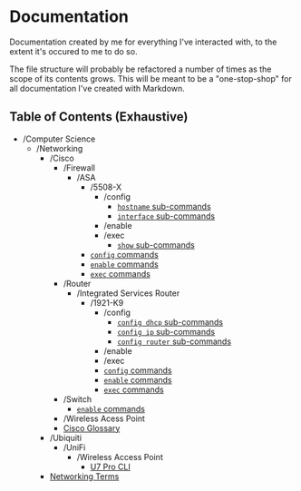 # Documentation

Documentation created by me for everything I've interacted with,
to the extent it's occured to me to do so.

The file structure will probably be refactored a number of times as
the scope of its contents grows. This will be meant to be a "one-stop-shop"
for all documentation I've created with Markdown.

## Table of Contents (Exhaustive)

- /Computer Science
    - /Networking
        - /Cisco
            - /Firewall
                - /ASA
                    - /5508-X
                        - /config
                            - [`hostname` sub-commands](/Computer%20Science/Networking/Cisco/Firewall/ASA/5508-X/config/hostname.md)
                            - [`interface` sub-commands](/Computer%20Science/Networking/Cisco/Firewall/ASA/5508-X/config/interface.md)
                        - /enable
                        - /exec
                            - [`show` sub-commands](/Computer%20Science/Networking/Cisco/Firewall/ASA/5508-X/exec/show.md)
                    - [`config` commands](/Computer%20Science/Networking/Cisco/Firewall/ASA/5508-X/config.md)
                    - [`enable` commands](/Computer%20Science/Networking/Cisco/Firewall/ASA/5508-X/enable.md)
                    - [`exec` commands](/Computer%20Science/Networking/Cisco/Firewall/ASA/5508-X/exec.md)
            - /Router
                - /Integrated Services Router
                    - /1921-K9
                        - /config
                            - [`config dhcp` sub-commands](/Computer%20Science/Networking/Cisco/Router/Integrated%20Services%20Router/1921-K9/config/config%20dhcp.md)
                            - [`config ip` sub-commands](/Computer%20Science/Networking/Cisco/Router/Integrated%20Services%20Router/1921-K9/config/config%20ip.md)
                            - [`config router` sub-commands](/Computer%20Science/Networking/Cisco/Router/Integrated%20Services%20Router/1921-K9/config/config%20router.md)
                        - /enable
                        - /exec
                        - [`config` commands](/Computer%20Science/Networking/Cisco/Router/Integrated%20Services%20Router/1921-K9/config.md)
                        - [`enable` commands](/Computer%20Science/Networking/Cisco/Router/Integrated%20Services%20Router/1921-K9/enable.md)
                        - [`exec` commands](/Computer%20Science/Networking/Cisco/Router/Integrated%20Services%20Router/1921-K9/exec.md)
            - /Switch
                - [`enable` commands](/Computer%20Science/Networking/Cisco/Switch/enable.md)
            - /Wireless Acess Point
            - [Cisco Glossary](/Computer%20Science/Networking/Cisco/cisco-glossary.md)
        - /Ubiquiti
            - /UniFi
                - /Wireless Access Point
                    - [U7 Pro CLI](/Computer%20Science/Networking/Ubiquiti/UniFi/Wireless%20Access%20Point/U7-Pro%20CLI.md)
        - [Networking Terms](/Computer%20Science/Networking/networking-terms.md)
